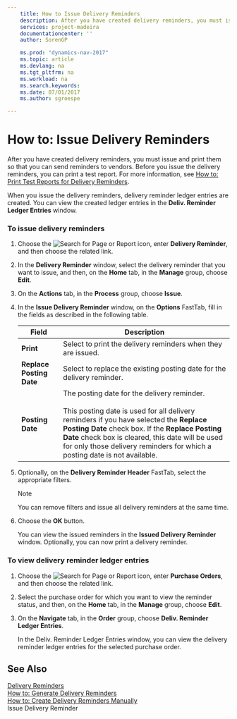 ```yaml
---
    title: How to Issue Delivery Reminders 
    description: After you have created delivery reminders, you must issue and print them so that you can send reminders to vendors. Before you issue the delivery reminders, you can print a test report. For more information, see [How to: Print Test Reports for Delivery Reminders](how-to-print-test-reports-for-delivery-reminders.md).
    services: project-madeira
    documentationcenter: ''
    author: SorenGP

    ms.prod: "dynamics-nav-2017"
    ms.topic: article
    ms.devlang: na
    ms.tgt_pltfrm: na
    ms.workload: na
    ms.search.keywords:
    ms.date: 07/01/2017
    ms.author: sgroespe

---
```

# How to: Issue Delivery Reminders
After you have created delivery reminders, you must issue and print them so that you can send reminders to vendors. Before you issue the delivery reminders, you can print a test report. For more information, see [How to: Print Test Reports for Delivery Reminders](how-to-print-test-reports-for-delivery-reminders.md).  
  
 When you issue the delivery reminders, delivery reminder ledger entries are created. You can view the created ledger entries in the **Deliv. Reminder Ledger Entries** window.  
  
### To issue delivery reminders  
  
1.  Choose the ![Search for Page or Report](media/ui-search/search_small.png "Search for Page or Report icon") icon, enter **Delivery Reminder**, and then choose the related link.  
  
2.  In the **Delivery Reminder** window, select the delivery reminder that you want to issue, and then, on the **Home** tab, in the **Manage** group, choose **Edit**.  
  
3.  On the **Actions** tab, in the **Process** group, choose **Issue**.  
  
4.  In the **Issue Delivery Reminder** window, on the **Options** FastTab, fill in the fields as described in the following table.  
  
    |Field|Description|  
    |---------------------------------|---------------------------------------|  
    |**Print**|Select to print the delivery reminders when they are issued.|  
    |**Replace Posting Date**|Select to replace the existing posting date for the delivery reminder.|  
    |**Posting Date**|The posting date for the delivery reminder.<br /><br /> This posting date is used for all delivery reminders if you have selected the **Replace Posting Date** check box. If the **Replace Posting Date** check box is cleared, this date will be used for only those delivery reminders for which a posting date is not available.|  
  
5.  Optionally, on the **Delivery Reminder Header** FastTab, select the appropriate filters.  
  
    > [!NOTE]  
    >  You can remove filters and issue all delivery reminders at the same time.  
  
6.  Choose the **OK** button.  
  
     You can view the issued reminders in the **Issued Delivery Reminder** window. Optionally, you can now print a delivery reminder.  
  
### To view delivery reminder ledger entries  
  
1.  Choose the ![Search for Page or Report](media/ui-search/search_small.png "Search for Page or Report icon") icon, enter **Purchase Orders**, and then choose the related link.  
  
2.  Select the purchase order for which you want to view the reminder status, and then, on the **Home** tab, in the **Manage** group, choose **Edit**.  
  
3.  On the **Navigate** tab, in the **Order** group, choose **Deliv. Reminder Ledger Entries**.  
  
     In the Deliv. Reminder Ledger Entries window, you can view the delivery reminder ledger entries for the selected purchase order.  
  
## See Also  
 [Delivery Reminders](delivery-reminders.md)   
 [How to: Generate Delivery Reminders](how-to-generate-delivery-reminders.md)   
 [How to: Create Delivery Reminders Manually](how-to-create-delivery-reminders-manually.md)   
 Issue Delivery Reminder